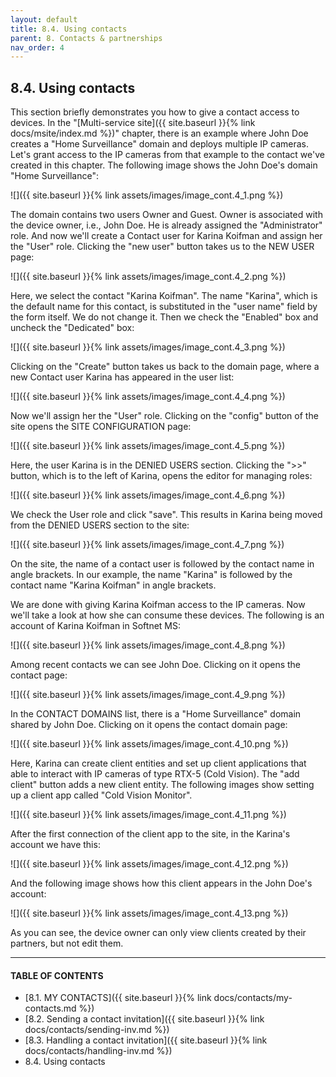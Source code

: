 ```yaml
---
layout: default
title: 8.4. Using contacts
parent: 8. Contacts & partnerships
nav_order: 4
---
```


## 8.4. Using contacts

This section briefly demonstrates you how to give a contact access to devices. In the "[Multi-service site]({{ site.baseurl }}{% link docs/msite/index.md %})" chapter, there is an example where John Doe creates a "Home Surveillance" domain and deploys multiple IP cameras. Let's grant access to the IP cameras from that example to the contact we've created in this chapter. The following image shows the John Doe's domain "Home Surveillance":  

![]({{ site.baseurl }}{% link assets/images/image_cont.4_1.png %})

The domain contains two users Owner and Guest. Owner is associated with the device owner, i.e., John Doe. He is already assigned the "<span class="text-role">Administrator</span>" role. And now we'll create a Contact user for Karina Koifman and assign her the "<span class="text-role">User</span>" role. Clicking the "<span class="text-cyan">new user</span>" button takes us to the <span class="header-green">NEW USER</span> page:

![]({{ site.baseurl }}{% link assets/images/image_cont.4_2.png %})

Here, we select the contact "Karina Koifman". The name "Karina", which is the default name for this contact, is substituted in the "user name" field by the form itself. We do not change it. Then we check the "Enabled" box and uncheck the "Dedicated" box:

![]({{ site.baseurl }}{% link assets/images/image_cont.4_3.png %})

Clicking on the "Create" button takes us back to the domain page, where a new Contact user Karina has appeared in the user list:

![]({{ site.baseurl }}{% link assets/images/image_cont.4_4.png %})

Now we'll assign her the "<span class="text-role">User</span>" role. Clicking on the "<span class="text-cyan">config</span>" button of the site opens the <span class="header-green">SITE CONFIGURATION</span> page:

![]({{ site.baseurl }}{% link assets/images/image_cont.4_5.png %})

Here, the user Karina is in the <span class="text-red">DENIED USERS</span> section. Clicking the "<span class="text-cyan">&gt;&gt;</span>" button, which is to the left of Karina, opens the editor for managing roles:

![]({{ site.baseurl }}{% link assets/images/image_cont.4_6.png %})

We check the <span class="text-role">User</span> role and click "<span class="text-green">save</span>". This results in Karina being moved from the <span class="text-red">DENIED USERS</span> section to the site: 

![]({{ site.baseurl }}{% link assets/images/image_cont.4_7.png %})

On the site, the name of a contact user is followed by the contact name in angle brackets. In our example, the name "Karina" is followed by the contact name "Karina Koifman" in angle brackets.  

We are done with giving Karina Koifman access to the IP cameras. Now we'll take a look at how she can consume these devices. The following is an account of Karina Koifman in Softnet MS:

![]({{ site.baseurl }}{% link assets/images/image_cont.4_8.png %})

Among recent contacts we can see John Doe. Clicking on it opens the contact page:

![]({{ site.baseurl }}{% link assets/images/image_cont.4_9.png %})

In the <span class="header-green">CONTACT DOMAINS</span> list, there is a "Home Surveillance" domain shared by John Doe. Clicking on it opens the contact domain page:

![]({{ site.baseurl }}{% link assets/images/image_cont.4_10.png %})

Here, Karina can create client entities and set up client applications that able to interact with IP cameras of type RTX-5 (Cold Vision). The "<span class="text-green">add client</span>" button adds a new client entity. The following images show setting up a client app called "Cold Vision Monitor".

![]({{ site.baseurl }}{% link assets/images/image_cont.4_11.png %})

After the first connection of the client app to the site, in the Karina's account we have this:

![]({{ site.baseurl }}{% link assets/images/image_cont.4_12.png %})

And the following image shows how this client appears in the John Doe's account:

![]({{ site.baseurl }}{% link assets/images/image_cont.4_13.png %})

As you can see, the device owner can only view clients created by their partners, but not edit them.

---
#### TABLE OF CONTENTS
* [8.1. MY CONTACTS]({{ site.baseurl }}{% link docs/contacts/my-contacts.md %})
* [8.2. Sending a contact invitation]({{ site.baseurl }}{% link docs/contacts/sending-inv.md %})
* [8.3. Handling a contact invitation]({{ site.baseurl }}{% link docs/contacts/handling-inv.md %})
* 8.4. Using contacts
